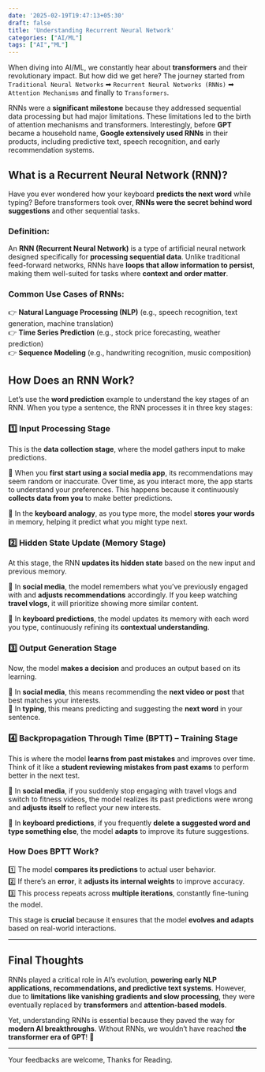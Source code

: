 ```yaml
---
date: '2025-02-19T19:47:13+05:30' 
draft: false
title: 'Understanding Recurrent Neural Network'
categories: ["AI/ML"]
tags: ["AI","ML"]
---
```


When diving into AI/ML, we constantly hear about **transformers** and their revolutionary impact. But how did we get here? The journey started from `Traditional Neural Networks` ➡ `Recurrent Neural Networks (RNNs)` ➡ `Attention Mechanisms` and finally to `Transformers`.  

RNNs were a **significant milestone** because they addressed sequential data processing but had major limitations. These limitations led to the birth of attention mechanisms and transformers. Interestingly, before **GPT** became a household name, **Google extensively used RNNs** in their products, including predictive text, speech recognition, and early recommendation systems.

## What is a Recurrent Neural Network (RNN)?

Have you ever wondered how your keyboard **predicts the next word** while typing? Before transformers took over, **RNNs were the secret behind word suggestions** and other sequential tasks.

### **Definition:**
An **RNN (Recurrent Neural Network)** is a type of artificial neural network designed specifically for **processing sequential data**. Unlike traditional feed-forward networks, RNNs have **loops that allow information to persist**, making them well-suited for tasks where **context and order matter**.

### **Common Use Cases of RNNs:**
👉 **Natural Language Processing (NLP)** (e.g., speech recognition, text generation, machine translation)  
👉 **Time Series Prediction** (e.g., stock price forecasting, weather prediction)  
👉 **Sequence Modeling** (e.g., handwriting recognition, music composition)  

## How Does an RNN Work?  

Let’s use the **word prediction** example to understand the key stages of an RNN. When you type a sentence, the RNN processes it in three key stages:  

### **1️⃣ Input Processing Stage**  

This is the **data collection stage**, where the model gathers input to make predictions.  

🔹 When you **first start using a social media app**, its recommendations may seem random or inaccurate. Over time, as you interact more, the app starts to understand your preferences. This happens because it continuously **collects data from you** to make better predictions.  

🔹 In the **keyboard analogy**, as you type more, the model **stores your words** in memory, helping it predict what you might type next.  

### **2️⃣ Hidden State Update (Memory Stage)**  

At this stage, the RNN **updates its hidden state** based on the new input and previous memory.  

🔹 In **social media**, the model remembers what you’ve previously engaged with and **adjusts recommendations** accordingly. If you keep watching **travel vlogs**, it will prioritize showing more similar content.  

🔹 In **keyboard predictions**, the model updates its memory with each word you type, continuously refining its **contextual understanding**.  

### **3️⃣ Output Generation Stage**  

Now, the model **makes a decision** and produces an output based on its learning.  

🔹 In **social media**, this means recommending the **next video or post** that best matches your interests.  
🔹 In **typing**, this means predicting and suggesting the **next word** in your sentence.  

### **4️⃣ Backpropagation Through Time (BPTT) – Training Stage**  

This is where the model **learns from past mistakes** and improves over time. Think of it like a **student reviewing mistakes from past exams** to perform better in the next test.  

🔹 In **social media**, if you suddenly stop engaging with travel vlogs and switch to fitness videos, the model realizes its past predictions were wrong and **adjusts itself** to reflect your new interests.  

🔹 In **keyboard predictions**, if you frequently **delete a suggested word and type something else**, the model **adapts** to improve its future suggestions.  

### **How Does BPTT Work?**  
1️⃣ The model **compares its predictions** to actual user behavior.  
2️⃣ If there’s an **error**, it **adjusts its internal weights** to improve accuracy.  
3️⃣ This process repeats across **multiple iterations**, constantly fine-tuning the model.  

This stage is **crucial** because it ensures that the model **evolves and adapts** based on real-world interactions.

---

## **Final Thoughts**  

RNNs played a critical role in AI’s evolution, **powering early NLP applications, recommendations, and predictive text systems**. However, due to **limitations like vanishing gradients and slow processing**, they were eventually replaced by **transformers** and **attention-based models**.  

Yet, understanding RNNs is essential because they paved the way for **modern AI breakthroughs**. Without RNNs, we wouldn’t have reached **the transformer era of GPT**! 🚀  

---
Your feedbacks are welcome, Thanks for Reading.